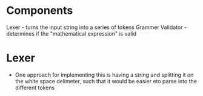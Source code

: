 # Components
Lexer - turns the input string into a series of tokens
Grammer Validator - determines if the "mathematical expression" is valid


# Lexer
* One approach for implementing this is having a string and splitting it on the white space delimeter, such that it would be easier eto parse into the different tokens


